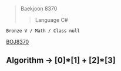 >Baekjoon 8370
>>Language C#

```Bronze V / Math / Class null```

[BOJ8370](https://www.acmicpc.net/problem/8370)<br>
<h2>Algorithm -> [0]*[1] + [2]*[3]<br>

